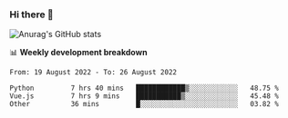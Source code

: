 ### Hi there 👋
![Anurag's GitHub stats](https://github-readme-stats.vercel.app/api?username=jami1024&show_icons=true&theme=radical)

📊 **Weekly development breakdown**
<!--START_SECTION:waka-->

```text
From: 19 August 2022 - To: 26 August 2022

Python         7 hrs 40 mins   ████████████▒░░░░░░░░░░░░   48.75 %
Vue.js         7 hrs 9 mins    ███████████▒░░░░░░░░░░░░░   45.48 %
Other          36 mins         █░░░░░░░░░░░░░░░░░░░░░░░░   03.82 %
```

<!--END_SECTION:waka-->
<!--
**jami1024/jami1024** is a ✨ _special_ ✨ repository because its `README.md` (this file) appears on your GitHub profile.

Here are some ideas to get you started:

- 🔭 I’m currently working on ...
- 🌱 I’m currently learning ...
- 👯 I’m looking to collaborate on ...
- 🤔 I’m looking for help with ...
- 💬 Ask me about ...
- 📫 How to reach me: ...
- 😄 Pronouns: ...
- ⚡ Fun fact: ...
-->

